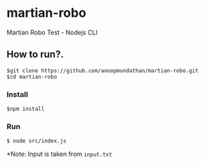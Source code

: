 # martian-robo
Martian Robo Test - Nodejs CLI


## How to run?.
```
$git clone https://github.com/anoopmundathan/martian-robo.git
$cd martian-robo
```
### Install
```
$npm install
```
### Run
```
$ node src/index.js
```

*Note: Input is taken from ```input.txt```
